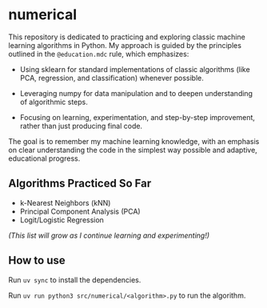 # numerical

This repository is dedicated to practicing and exploring classic machine learning algorithms in Python. My approach is guided by the principles outlined in the `@education.mdc` rule, which emphasizes:

- Using sklearn for standard implementations of classic algorithms (like PCA, regression, and classification) whenever possible.

- Leveraging numpy for data manipulation and to deepen understanding of algorithmic steps.

- Focusing on learning, experimentation, and step-by-step improvement, rather than just producing final code.

The goal is to remember my machine learning knowledge, with an emphasis on clear understanding the code in the simplest way possible and adaptive, educational progress.

## Algorithms Practiced So Far

- k-Nearest Neighbors (kNN)
- Principal Component Analysis (PCA)
- Logit/Logistic Regression

*(This list will grow as I continue learning and experimenting!)*

## How to use

Run `uv sync` to install the dependencies.

Run `uv run python3 src/numerical/<algorithm>.py` to run the algorithm.



